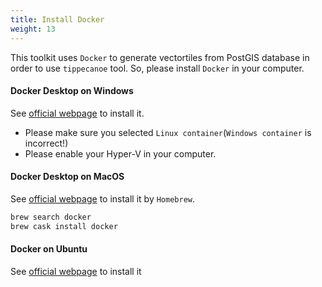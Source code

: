 ```yaml
---
title: Install Docker
weight: 13
---
```


This toolkit uses `Docker` to generate vectortiles from PostGIS database in order to use `tippecanoe` tool. So, please install `Docker` in your computer.

#### Docker Desktop on Windows
See [official webpage](https://docs.docker.com/docker-for-windows/install/) to install it.

- Please make sure you selected `Linux container`(`Windows container` is incorrect!)
- Please enable your Hyper-V in your computer.

#### Docker Desktop on MacOS
See [official webpage](https://docs.docker.com/docker-for-mac/) to install it by `Homebrew`.

```bash
brew search docker
brew cask install docker
```

#### Docker on Ubuntu
See [official webpage](https://docs.docker.com/engine/install/ubuntu/) to install it

